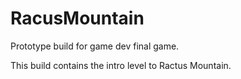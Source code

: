 # RacusMountain
Prototype build for game dev final game.

This build contains the intro level to Ractus Mountain.
